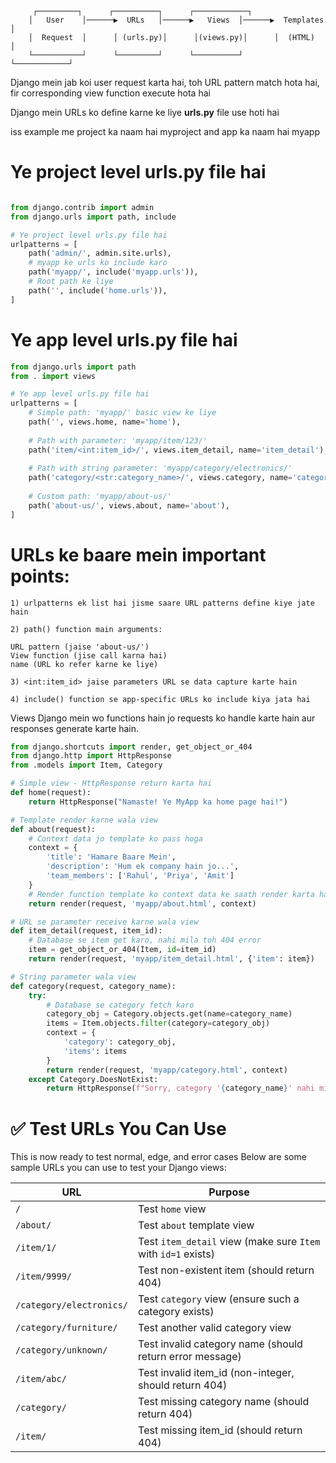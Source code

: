 ```
     ┌─────────┐      ┌──────────┐      ┌────────────┐
    │   User    │──────▶  URLs   │──────▶   Views  │──────▶  Templates │
    │  Request  │      │ (urls.py)│      │(views.py)│      │  (HTML)    │
    └───────────┘      └─────────┘      └──────────┘      └────────────┘
```

Django mein jab koi user request karta hai, toh URL pattern match hota hai, fir corresponding view function execute hota hai

Django mein URLs ko define karne ke liye **urls.py** file use hoti hai

iss example me project ka naam hai myproject and app ka naam hai myapp

# Ye project level urls.py file hai

```python

from django.contrib import admin
from django.urls import path, include

# Ye project level urls.py file hai
urlpatterns = [
    path('admin/', admin.site.urls),
    # myapp ke urls ko include karo
    path('myapp/', include('myapp.urls')),
    # Root path ke liye
    path('', include('home.urls')),
]
```

# Ye app level urls.py file hai

```python
from django.urls import path
from . import views

# Ye app level urls.py file hai
urlpatterns = [
    # Simple path: 'myapp/' basic view ke liye
    path('', views.home, name='home'),
    
    # Path with parameter: 'myapp/item/123/'
    path('item/<int:item_id>/', views.item_detail, name='item_detail'),
    
    # Path with string parameter: 'myapp/category/electronics/'
    path('category/<str:category_name>/', views.category, name='category'),
    
    # Custom path: 'myapp/about-us/'
    path('about-us/', views.about, name='about'),
]
```



# URLs ke baare mein important points:

```text
1) urlpatterns ek list hai jisme saare URL patterns define kiye jate hain

2) path() function main arguments:

URL pattern (jaise 'about-us/')
View function (jise call karna hai)
name (URL ko refer karne ke liye)

3) <int:item_id> jaise parameters URL se data capture karte hain

4) include() function se app-specific URLs ko include kiya jata hai
```

 Views Django mein wo functions hain jo requests ko handle karte hain aur responses generate karte hain.


```python
from django.shortcuts import render, get_object_or_404
from django.http import HttpResponse
from .models import Item, Category

# Simple view - HttpResponse return karta hai
def home(request):
    return HttpResponse("Namaste! Ye MyApp ka home page hai!")

# Template render karne wala view
def about(request):
    # Context data jo template ko pass hoga
    context = {
        'title': 'Hamare Baare Mein',
        'description': 'Hum ek company hain jo...',
        'team_members': ['Rahul', 'Priya', 'Amit']
    }
    # Render function template ko context data ke saath render karta hai
    return render(request, 'myapp/about.html', context)

# URL se parameter receive karne wala view
def item_detail(request, item_id):
    # Database se item get karo, nahi mila toh 404 error
    item = get_object_or_404(Item, id=item_id)
    return render(request, 'myapp/item_detail.html', {'item': item})

# String parameter wala view
def category(request, category_name):
    try:
        # Database se category fetch karo
        category_obj = Category.objects.get(name=category_name)
        items = Item.objects.filter(category=category_obj)
        context = {
            'category': category_obj,
            'items': items
        }
        return render(request, 'myapp/category.html', context)
    except Category.DoesNotExist:
        return HttpResponse(f"Sorry, category '{category_name}' nahi mili!")
```


# ✅ Test URLs You Can Use
This is now ready to test normal, edge, and error cases
Below are some sample URLs you can use to test your Django views:

| URL                            | Purpose                                                       |
|--------------------------------|---------------------------------------------------------------|
| `/`                            | Test `home` view                                               |
| `/about/`                      | Test `about` template view                                     |
| `/item/1/`                     | Test `item_detail` view (make sure `Item` with `id=1` exists) |
| `/item/9999/`                  | Test non-existent item (should return 404)                     |
| `/category/electronics/`       | Test `category` view (ensure such a category exists)           |
| `/category/furniture/`         | Test another valid category view                               |
| `/category/unknown/`           | Test invalid category name (should return error message)       |
| `/item/abc/`                   | Test invalid item_id (non-integer, should return 404)          |
| `/category/`                   | Test missing category name (should return 404)                 |
| `/item/`                       | Test missing item_id (should return 404)                       |



